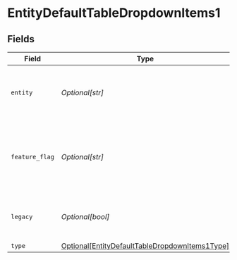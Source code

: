 # EntityDefaultTableDropdownItems1


## Fields

| Field                                                                                                         | Type                                                                                                          | Required                                                                                                      | Description                                                                                                   | Example                                                                                                       |
| ------------------------------------------------------------------------------------------------------------- | ------------------------------------------------------------------------------------------------------------- | ------------------------------------------------------------------------------------------------------------- | ------------------------------------------------------------------------------------------------------------- | ------------------------------------------------------------------------------------------------------------- |
| `entity`                                                                                                      | *Optional[str]*                                                                                               | :heavy_minus_sign:                                                                                            | URL-friendly identifier for the entity schema                                                                 | contact                                                                                                       |
| `feature_flag`                                                                                                | *Optional[str]*                                                                                               | :heavy_minus_sign:                                                                                            | This dropdown item should only be active when the feature flag is enabled                                     | FF_MY_FEATURE_FLAG                                                                                            |
| `legacy`                                                                                                      | *Optional[bool]*                                                                                              | :heavy_minus_sign:                                                                                            | Only show item for legacy tenants (ivy)                                                                       |                                                                                                               |
| `type`                                                                                                        | [Optional[EntityDefaultTableDropdownItems1Type]](../../models/shared/entitydefaulttabledropdownitems1type.md) | :heavy_minus_sign:                                                                                            | N/A                                                                                                           |                                                                                                               |